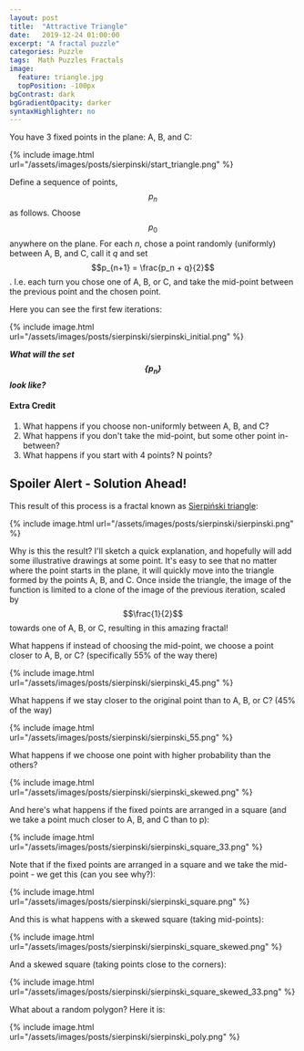 ```yaml
---
layout: post
title:  "Attractive Triangle"
date:   2019-12-24 01:00:00
excerpt: "A fractal puzzle"
categories: Puzzle
tags:  Math Puzzles Fractals
image:
  feature: triangle.jpg
  topPosition: -100px
bgContrast: dark
bgGradientOpacity: darker
syntaxHighlighter: no
---
```

You have 3 fixed points in the plane: A, B, and C:

{% include image.html url="/assets/images/posts/sierpinski/start_triangle.png" %}

Define a sequence of points, $$p_n$$ as follows. Choose $$p_0$$ anywhere on the plane. For each *n*, chose a point randomly (uniformly) between A, B, and C, call it *q* and set $$p_{n+1} = \frac{p_n + q}{2}$$. I.e. each turn you chose one of A, B, or C, and take the mid-point between the previous point and the chosen point.

Here you can see the first few iterations:

{% include image.html url="/assets/images/posts/sierpinski/sierpinski_initial.png" %}

***What will the set $$\{p_n\}$$ look like?***

#### Extra Credit

1. What happens if you choose non-uniformly between A, B, and C?
2. What happens if you don't take the mid-point, but some other point in-between?
3. What happens if you start with 4 points? N points?

## Spoiler Alert - Solution Ahead!

This result of this process is a fractal known as [Sierpiński triangle](https://en.wikipedia.org/wiki/Sierpi%C5%84ski_triangle):

{% include image.html url="/assets/images/posts/sierpinski/sierpinski.png" %}

Why is this the result? I'll sketch a quick explanation, and hopefully will add some illustrative drawings at some point. It's easy to see that no matter where the point starts in the plane, it will quickly move into the triangle formed by the points A, B, and C. Once inside the triangle, the image of the function is limited to a clone of the image of the previous iteration, scaled by $$\frac{1}{2}$$ towards one of A, B, or C, resulting in this amazing fractal!

What happens if instead of choosing the mid-point, we choose a point closer to A, B, or C? (specifically 55% of the way there)

{% include image.html url="/assets/images/posts/sierpinski/sierpinski_45.png" %}

What happens if we stay closer to the original point than to A, B, or C? (45% of the way)

{% include image.html url="/assets/images/posts/sierpinski/sierpinski_55.png" %}

What happens if we choose one point with higher probability than the others?

{% include image.html url="/assets/images/posts/sierpinski/sierpinski_skewed.png" %}

And here's what happens if the fixed points are arranged in a square (and we take a point much closer to A, B, and C than to p):

{% include image.html url="/assets/images/posts/sierpinski/sierpinski_square_33.png" %}

Note that if the fixed points are arranged in a square and we take the mid-point - we get this (can you see why?):

{% include image.html url="/assets/images/posts/sierpinski/sierpinski_square.png" %}

And this is what happens with a skewed square (taking mid-points):

{% include image.html url="/assets/images/posts/sierpinski/sierpinski_square_skewed.png" %}

And a skewed square (taking points close to the corners):

{% include image.html url="/assets/images/posts/sierpinski/sierpinski_square_skewed_33.png" %}

What about a random polygon? Here it is:

{% include image.html url="/assets/images/posts/sierpinski/sierpinski_poly.png" %}

